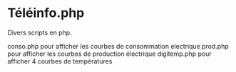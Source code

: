 Téléinfo.php
===

Divers scripts en php.

conso.php pour afficher les courbes de consommation electrique
prod.php pour afficher les courbes de production électrique
digitemp.php pour afficher 4 courbes de températures